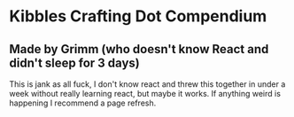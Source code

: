 # Kibbles Crafting Dot Compendium
## Made by Grimm (who doesn't know React and didn't sleep for 3 days)

This is jank as all fuck, I don't know react and threw this together in under a week without really learning react, but maybe it works. If anything weird is happening I recommend a page refresh.